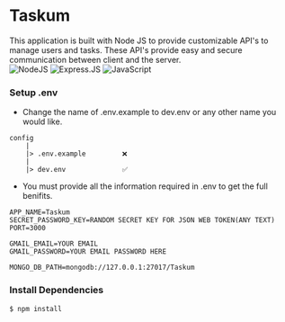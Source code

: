 # Taskum
This application is built with Node JS to provide customizable API's to manage users and tasks. These API's provide easy and secure communication between client and the server.\
![NodeJS](https://img.shields.io/badge/node.js-6DA55F?style=for-the-badge&logo=node.js&logoColor=white)
![Express.JS](https://img.shields.io/badge/Express.js-000000?style=for-the-badge&logo=express&logoColor=white)
![JavaScript](https://img.shields.io/badge/javascript-%23323330.svg?style=for-the-badge&logo=javascript&logoColor=%23F7DF1E)
### Setup .env
* Change the name of .env.example to dev.env or any other name you would like.
```
config
    |
    |> .env.example         ❌
    |
    |> dev.env              ✅
```
* You must provide all the information required in .env to get the full benifits.
```
APP_NAME=Taskum
SECRET_PASSWORD_KEY=RANDOM SECRET KEY FOR JSON WEB TOKEN(ANY TEXT)
PORT=3000

GMAIL_EMAIL=YOUR EMAIL
GMAIL_PASSWORD=YOUR EMAIL PASSWORD HERE

MONGO_DB_PATH=mongodb://127.0.0.1:27017/Taskum
```

### Install Dependencies
```
$ npm install
```